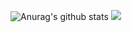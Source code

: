![Anurag's github stats](https://github-readme-stats.vercel.app/api?username=Moleey&show_icons=true&theme=dark)
![](https://komarev.com/ghpvc/?username=Moleey&color=000000&style=plastic&=viewers)
